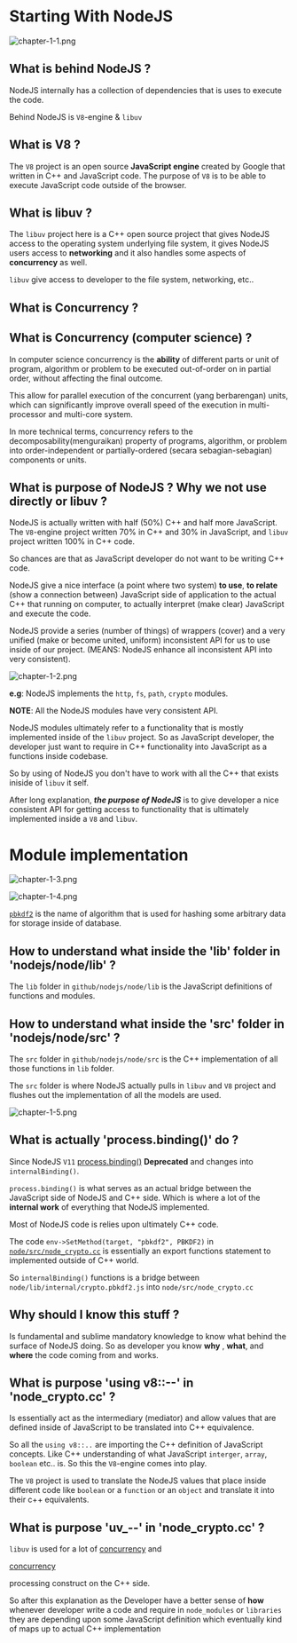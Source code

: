 # Starting With NodeJS

![chapter-1-1.png](images/chapter-1-1.png "Inside NodeJS")

## What is behind NodeJS ?

NodeJS internally has a collection of dependencies that is uses to execute the
code.

Behind NodeJS is `V8`-engine & `libuv`

## What is V8  ?

The `V8` project is an open source **JavaScript engine** created by Google that
written in C++ and JavaScript code. The purpose of `V8` is to be able to execute
JavaScript code outside of the browser.

## What is libuv ?

The `libuv` project here is a C++ open source project that gives NodeJS access
to the operating system underlying file system, it gives NodeJS users access to
**networking** and it also handles some aspects of **concurrency** as well.

`libuv` give access to developer to the file system, networking, etc..

## What is Concurrency ?

## What is Concurrency (computer science) ?

In computer science concurrency is the **ability** of different parts or unit of
program, algorithm or problem to be executed out-of-order on in partial order,
without affecting the final outcome.

This allow for parallel execution of the concurrent (yang berbarengan) units,
which can significantly improve overall speed of the execution in
multi-processor and multi-core system.

In more technical terms, concurrency refers to the decomposability(menguraikan)
property of programs, algorithm, or problem into order-independent or
partially-ordered (secara sebagian-sebagian) components or units.

## What is purpose of NodeJS ? Why we not use directly  or libuv ?

NodeJS is actually written with half (50%) C++ and half more JavaScript. The
`V8`-engine project written 70% in C++ and 30% in JavaScript, and `libuv` project
written 100% in C++ code.

So chances are that as JavaScript developer do not want to be writing C++ code.

NodeJS give a nice interface (a point where two system) **to use**, **to
relate** (show a connection between) JavaScript side of application to the
actual C++ that running on computer, to actually interpret (make clear)
JavaScript and execute the code.

NodeJS provide a series (number of things) of wrappers (cover) and a very
unified (make or become united, uniform) inconsistent API for us to use inside
of our project. (MEANS: NodeJS enhance all inconsistent API into very
consistent).

![chapter-1-2.png](images/chapter-1-2.png "NodeJS implement 'libuv' code")

**e.g**: NodeJS implements the `http`, `fs`, `path`, `crypto` modules.

**NOTE**: All the NodeJS modules have very consistent API.

NodeJS modules ultimately refer to a functionality that is mostly implemented
inside of the `libuv` project. So as JavaScript developer, the developer just
want to require in C++ functionality into JavaScript as a functions inside
codebase.

So by using of NodeJS you don't have to work with all the C++ that exists
iniside of `libuv` it self.

After long explanation,  __*the purpose of NodeJS*__ is to give developer a nice
consistent API for getting access to functionality that is ultimately
implemented inside a `V8` and `libuv`.


# Module implementation

![chapter-1-3.png](images/chapter-1-3.png "Implement Module")

![chapter-1-4.png](images/chapter-1-4.png "Implement pbkdf2 function")

[`pbkdf2`](https://nodejs.org/dist/latest-v12.x/docs/api/crypto.html#crypto_crypto_pbkdf2_password_salt_iterations_keylen_digest_callback)
is the name of algorithm that is used for hashing some arbitrary data for
storage inside of database.

## How to understand what inside the 'lib' folder in 'nodejs/node/lib' ?

The `lib` folder in `github/nodejs/node/lib` is the JavaScript definitions of
functions and modules.

## How to understand what inside the 'src' folder in 'nodejs/node/src' ?

The `src` folder in `github/nodejs/node/src` is the C++ implementation of all
those functions in `lib` folder.

The `src` folder is where NodeJS actually pulls in `libuv` and `V8` project and
flushes out the implementation of all the models are used.

![chapter-1-5.png](images/chapter-1-5.png "Defined pbkdf2 function")

## What is actually 'process.binding()' do ?

Since NodeJS `V11`
[process.binding()](https://nodejs.org/dist/latest-v12.x/docs/api/deprecations.html#deprecations_dep0111_process_binding)
**Deprecated** and changes into `internalBinding()`.

`process.binding()` is what serves as an actual bridge between the JavaScript
side of NodeJS and C++ side. Which is where a lot of the **internal work** of
everything that NodeJS implemented.

Most of NodeJS code is relies upon ultimately C++ code.

The code `env->SetMethod(target, "pbkdf2", PBKDF2)` in
[`node/src/node_crypto.cc`](https://github.com/nodejs/node/blob/c7627da837af55e3a37ca0933b6a3247fc6c06bb/src/node_crypto.cc)
is essentially an export functions statement to implemented outside of C++
world.

So `internalBinding()` functions is a bridge between
`node/lib/internal/crypto.pbkdf2.js` into `node/src/node_crypto.cc`

## Why should I know this stuff ?

Is fundamental and sublime mandatory knowledge to know what behind the surface of NodeJS
doing. So as developer you know **why** , **what**, and **where** the code coming
from and works.

## What is purpose 'using v8::--' in 'node_crypto.cc' ?

Is essentially act as the intermediary (mediator) and allow values that are
defined inside of JavaScript to be translated into C++ equivalence.

So all the `using v8::..` are importing the C++ definition of JavaScript concepts.
Like C++ understanding of what JavaScript `interger`, `array`, `boolean` etc..
is. So this the `V8`-engine comes into play.

The `V8` project is used to translate the NodeJS values that place inside
different code like `boolean` or a `function` or an `object` and translate it
into their c++ equivalents.


## What is purpose 'uv_--' in 'node_crypto.cc' ?
`libuv` is used for a lot of [concurrency](##-What-is-Concurrency-(computer-science)-?) and

[concurrency](##-What-is-Concurrency-?)

processing construct on the C++ side.

So after this explanation as the Developer have a better sense of **how**
whenever developer write a code and require in `node_modules` or `libraries`
they are depending upon some JavaScript definition which eventually kind of maps
up to actual C++ implementation



